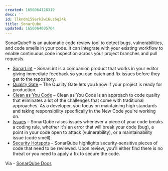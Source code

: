 ```yaml
---
created: 1656064128319
desc: ''
id: llkndm159erk2w16us6q24k
title: SonarQube
updated: 1656064605764
---
```

   
SonarQube® is an automatic code review tool to detect bugs, vulnerabilities, and code smells in your code. It can integrate with your existing workflow to enable continuous code inspection across your project branches and pull requests.   
   
   
- [SonarLint](https://www.sonarlint.org/) – SonarLint is a companion product that works in your editor giving immediate feedback so you can catch and fix issues before they get to the repository.   
- [Quality Gate](https://docs.sonarqube.org/latest/user-guide/quality-gates/) – The Quality Gate lets you know if your project is ready for production.   
- [Clean as You Code](https://docs.sonarqube.org/latest/user-guide/clean-as-you-code/) – Clean as You Code is an approach to code quality that eliminates a lot of the challenges that come with traditional approaches. As a developer, you focus on maintaining high standards and taking responsibility specifically in the New Code you're working on.   
- [Issues](https://docs.sonarqube.org/latest/user-guide/issues/) – SonarQube raises issues whenever a piece of your code breaks a coding rule, whether it's an error that will break your code (bug), a point in your code open to attack (vulnerability), or a maintainability issue (code smell).   
- [Security Hotspots](https://docs.sonarqube.org/latest/user-guide/security-hotspots/) – SonarQube highlights security-sensitive pieces of code that need to be reviewed. Upon review, you'll either find there is no threat or you need to apply a fix to secure the code.   
   
Via - [SonarQube Docs](https://docs.sonarqube.org/latest/)